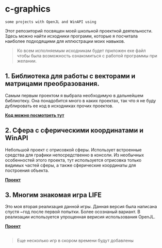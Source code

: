 # c-graphics
`some projects with OpenJL and WinAPI using`


Этот репозиторий посвящен моей школьной проектной деятельности. Здесь можно найти исходники программ, которые я посчитала наиболее подходящими для иллюстрации моих навыков.
> Ко всем исполняемым исходникам будет приложен exe файл чтобы была возможность ознакомиться с работой программы при желании.

## 1. Библиотека для работы с векторами и матрицами преобразования.
Самым первым проектом я выбрала необходимую в дальнейшем библиотеку. Она понадобится много в каких проектах, так что я не буду дублировать ее код в исходниках прочих проектов.

[__Код можно посмотреть тут__](MTH.H) 

## 2. Сфера с сферическими координатами и WinAPI 
Небольшой проект с отрисовкой сферы. Использует встроенные средства для графики непосредственно в консоли. Из необычных особенностей этого проекта, тут используется отрисовка только видимых частей сферы, а также сферические координаты для построения объекта.

[__Проект__](globe/)

## 3. Многим знакомая игра LIFE
Это моя вторая реализация данной игры. Данная версия была написана спустя ~год после первой попытки. Более осознаный вариант. В реализации используется упрощенная верисия использования OpenJL.

[__Проект__](life/life.c)

##
> Еще несколько игр в скором времени будут добавлены
